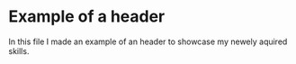 # Example of a header
In this file I made an example of an header to showcase my newely aquired skills.
